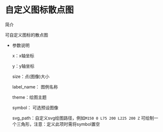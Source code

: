 # 自定义图标散点图

简介

可自定义图标的散点图

- 参数说明

  x：x轴坐标

  y：y轴坐标

  size：点(图像)大小

  label_name： 图例名称

  theme：绘图主题

  symbol： 可选预设图像

  svg_path：自定义svg绘图路径，例如`M150 0 L75 200 L225 200 Z` 可绘制一个三角形，注意：定义此项时需将symbol置空
